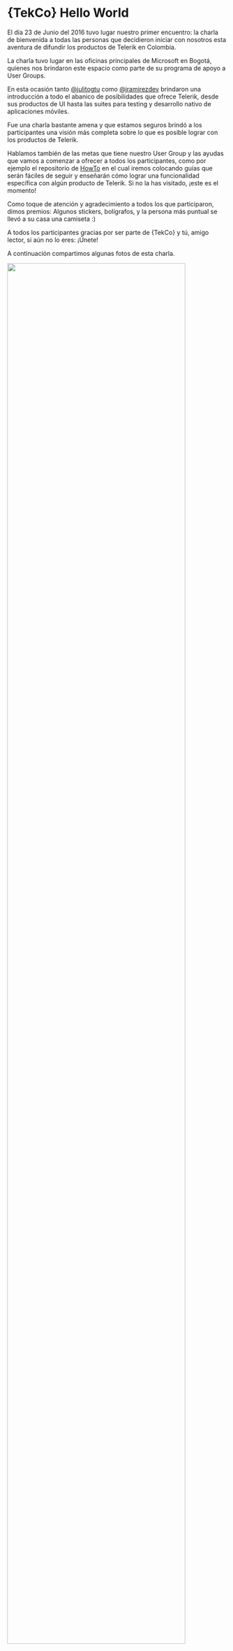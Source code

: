 # {TekCo} Hello World

El día 23 de Junio del 2016 tuvo lugar nuestro primer encuentro: la charla de bienvenida a todas las personas que decidieron iniciar con nosotros esta aventura de difundir los productos de Telerik en Colombia.

La charla tuvo lugar en las oficinas principales de Microsoft en Bogotá, quienes nos brindaron este espacio como parte de su programa de apoyo a User Groups. 

En esta ocasión tanto [@julitogtu](https://twitter.com/julitogtu) como [@jramirezdev](https://github.com/jramirezdev) brindaron una introducción a todo el abanico de posibilidades que ofrece Telerik, desde sus productos de UI hasta las suites para testing y desarrollo nativo de aplicaciones móviles.

Fue una charla bastante amena y que estamos seguros brindó a los participantes una visión más completa sobre lo que es posible lograr con los productos de Telerik.

Hablamos también de las metas que tiene nuestro User Group y las ayudas que vamos a comenzar a ofrecer a todos los participantes, como por ejemplo el repositorio de [HowTo](https://github.com/TelerikColombia/HowTo) en el cual iremos colocando guías que serán fáciles de seguir y enseñarán cómo lograr una funcionalidad específica con algún producto de Telerik. Si no la has visitado, ¡este es el momento!

Como toque de atención y agradecimiento a todos los que participaron, dimos premios: Algunos stickers, bolígrafos, y la persona más puntual se llevó a su casa una camiseta :)

A todos los participantes gracias por ser parte de {TekCo} y tú, amigo lector, si aún no lo eres: ¡Únete!

A continuación compartimos algunas fotos de esta charla.

<img src="https://cloud.githubusercontent.com/assets/19491547/16359472/6d397638-3afb-11e6-8afd-7e0f3af5101a.jpg" width="90%"></img> <img src="https://cloud.githubusercontent.com/assets/19491547/16359475/6d3b82ca-3afb-11e6-8c8b-aa8655b053fe.jpg" width="90%"></img> <img src="https://cloud.githubusercontent.com/assets/19491547/16359474/6d3ab5b6-3afb-11e6-9c27-cae72c9bdeea.jpg" width="90%"></img> <img src="https://cloud.githubusercontent.com/assets/19491547/16359476/6d3e4e9c-3afb-11e6-9b3a-aec43d8f2295.jpg" width="90%"></img> <img src="https://cloud.githubusercontent.com/assets/19491547/16359478/6d4b0060-3afb-11e6-86c0-d2afe89ecd13.jpg" width="90%"></img> <img src="https://cloud.githubusercontent.com/assets/19491547/16359477/6d3e999c-3afb-11e6-9ffb-96c293cf0686.jpg" width="90%"></img> 

> En el folder *docs- puedes encontrar los slides de la charla.

{TekCo}